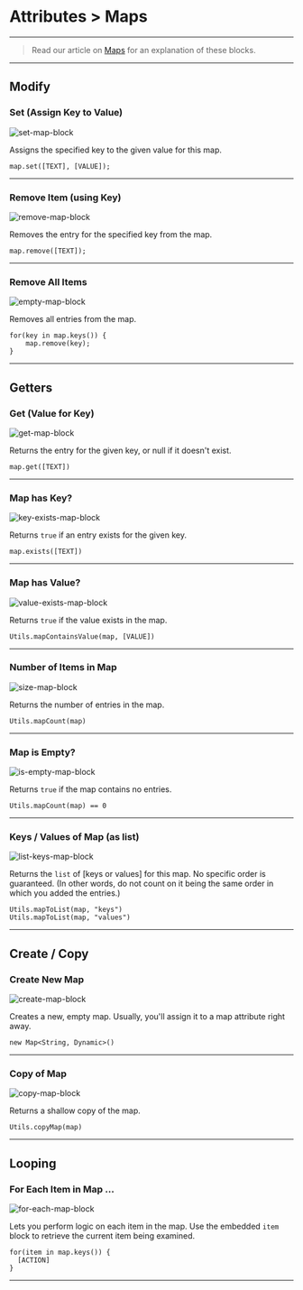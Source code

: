 # Attributes > Maps

***

> Read our article on [Maps](http://www.stencyl.com/help/view/maps/) for an explanation of these blocks.

***

## Modify

### <a name="set-map"></a> Set (Assign Key to Value)

![set-map-block](http://static.stencyl.com/pedia2/block-images/5%20-%20Attributes/4%20-%20Maps/set-map.png)

Assigns the specified key to the given value for this map.

```
map.set([TEXT], [VALUE]);
```

***

### <a name="remove-map"></a> Remove Item (using Key)

![remove-map-block](http://static.stencyl.com/pedia2/block-images/5%20-%20Attributes/4%20-%20Maps/remove-map.png)

Removes the entry for the specified key from the map.

```
map.remove([TEXT]);
```

***

### <a name="empty-map"></a> Remove All Items

![empty-map-block](http://static.stencyl.com/pedia2/block-images/5%20-%20Attributes/4%20-%20Maps/empty-map.png)

Removes all entries from the map.

```
for(key in map.keys()) {
	map.remove(key);
}
```

***

## Getters

### <a name="key-value"></a> Get (Value for Key)

![get-map-block](http://static.stencyl.com/pedia2/block-images/5%20-%20Attributes/4%20-%20Maps/key-value.png)

Returns the entry for the given key, or null if it doesn't exist.

```
map.get([TEXT])
```

***

### <a name="key-exists-map"></a> Map has Key?

![key-exists-map-block](http://static.stencyl.com/pedia2/block-images/5%20-%20Attributes/4%20-%20Maps/key-exists-map.png)

Returns `true` if an entry exists for the given key.

```
map.exists([TEXT])
```

***

### <a name="value-exists-map"></a> Map has Value?

![value-exists-map-block](http://static.stencyl.com/pedia2/block-images/5%20-%20Attributes/4%20-%20Maps/value-exists-map.png)

Returns `true` if the value exists in the map.

```
Utils.mapContainsValue(map, [VALUE])
```

***

### <a name="count-map"></a> Number of Items in Map

![size-map-block](http://static.stencyl.com/pedia2/block-images/5%20-%20Attributes/4%20-%20Maps/count-map.png)

Returns the number of entries in the map.

```
Utils.mapCount(map)
```

***

### <a name="map-is-empty"></a> Map is Empty?

![is-empty-map-block](http://static.stencyl.com/pedia2/block-images/5%20-%20Attributes/4%20-%20Maps/map-is-empty.png)

Returns `true` if the map contains no entries.

```
Utils.mapCount(map) == 0
```

***

### <a name="map-as-list"></a> Keys / Values of Map (as list)

![list-keys-map-block](http://static.stencyl.com/pedia2/block-images/5%20-%20Attributes/4%20-%20Maps/map-as-list.png)

Returns the `list` of [keys or values] for this map. No specific order is guaranteed. (In other words, do not count on it being the same order in which you added the entries.)

```
Utils.mapToList(map, "keys")
Utils.mapToList(map, "values")
```

***

## Create / Copy

### <a name="create-map"></a> Create New Map

![create-map-block](http://static.stencyl.com/pedia2/block-images/5%20-%20Attributes/4%20-%20Maps/create-map.png)

Creates a new, empty map. Usually, you'll assign it to a map attribute right away.

```
new Map<String, Dynamic>()
```

***

### <a name="copy-map"></a> Copy of Map

![copy-map-block](http://static.stencyl.com/pedia2/block-images/5%20-%20Attributes/4%20-%20Maps/copy-map.png)

Returns a shallow copy of the map.

```
Utils.copyMap(map)
```

***

## Looping

### <a name="for-each-map"></a> For Each Item in Map ...

![for-each-map-block](http://static.stencyl.com/pedia2/block-images/5%20-%20Attributes/4%20-%20Maps/for-each-map.png)

Lets you perform logic on each item in the map. Use the embedded `item` block to retrieve the current item being examined.

```
for(item in map.keys()) {
  [ACTION]
}
```

***
